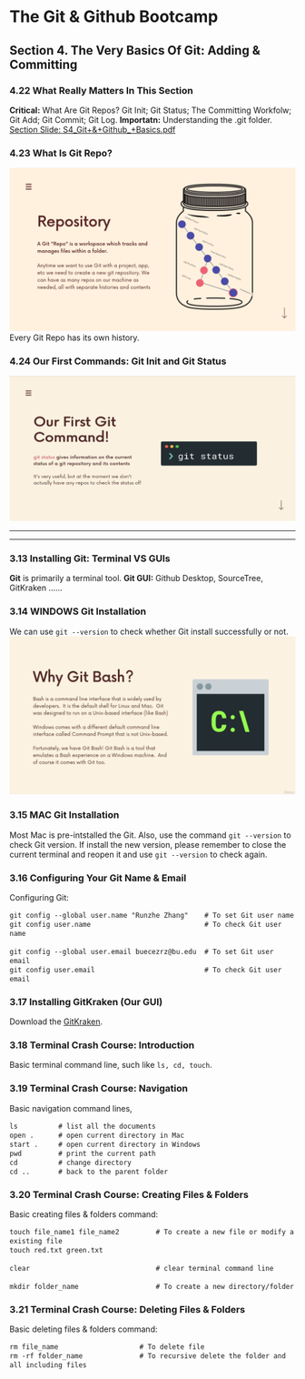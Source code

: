 # The Git & Github Bootcamp

## Section 4. The Very Basics Of Git: Adding & Committing

### 4.22 What Really Matters In This Section
**Critical:** What Are Git Repos? Git Init; Git Status; The Committing Workfolw; Git Add; Git Commit; Git Log.
**Importatn:** Understanding the .git folder. 
[Section Slide: S4_Git+&+Github_+Basics.pdf](doc/S4_Git+&+Github_+Basics.pdf)

### 4.23 What Is Git Repo?
![Git Repository](img/22_1_Repository.png "Git Repository")
Every Git Repo has its own history.

### 4.24 Our First Commands: Git Init and Git Status
![Git Status](img/24_1_GitStatus.png "Git Status")










---------
---------


### 3.13 Installing Git: Terminal VS GUIs
**Git** is primarily a terminal tool.
**Git GUI:** Github Desktop, SourceTree, GitKraken ......

### 3.14 WINDOWS Git Installation
We can use `git --version` to check whether Git install successfully or not.
![Windows Git Installation](img/14_1_WindowsInstall.png "Windows Git Installation")

### 3.15 MAC Git Installation
Most Mac is pre-intstalled the Git. Also, use the command `git --version` to check Git version.
If install the new version, please remember to close the current terminal and reopen it and use `git --version` to check again.

### 3.16 Configuring Your Git Name & Email
Configuring Git: 
```
git config --global user.name "Runzhe Zhang"    # To set Git user name
git config user.name                            # To check Git user name

git config --global user.email buecezrz@bu.edu  # To set Git user email
git config user.email                           # To check Git user email
```
### 3.17 Installing GitKraken (Our GUI)
Download the [GitKraken](https://www.gitkraken.com).

### 3.18 Terminal Crash Course: Introduction
Basic terminal command line, such like `ls, cd, touch`.

### 3.19 Terminal Crash Course: Navigation
Basic navigation command lines,
```
ls          # list all the documents
open .      # open current directory in Mac
start .     # open current directory in Windows
pwd         # print the current path
cd          # change directory
cd ..       # back to the parent folder
```

### 3.20 Terminal Crash Course: Creating Files & Folders
Basic creating files & folders command:
```
touch file_name1 file_name2         # To create a new file or modify a existing file
touch red.txt green.txt

clear                               # clear terminal command line

mkdir folder_name                   # To create a new directory/folder
```

### 3.21 Terminal Crash Course: Deleting Files & Folders
Basic deleting files & folders command:
```
rm file_name                    # To delete file
rm -rf folder_name              # To recursive delete the folder and all including files
```









